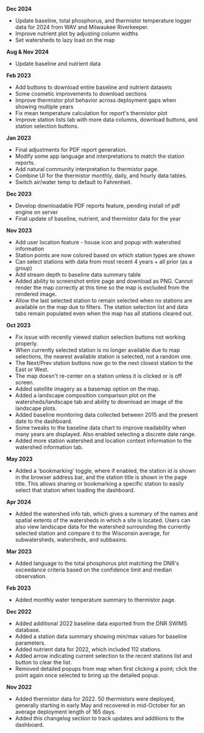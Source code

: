 **Dec 2024**

* Update baseline, total phosphorus, and thermistor temperature logger data for 2024 from WAV and Milwaukee Riverkeeper.
* Improve nutrient plot by adjusting column widths
* Set watersheds to lazy load on the map

**Aug & Nov 2024**

* Update baseline and nutrient data

**Feb 2023**

* Add buttons to download entire baseline and nutrient datasets
* Some cosmetic improvements to download sections
* Improve thermistor plot behavior across deployment gaps when showing multiple years
* Fix mean temperature calculation for report's thermistor plot
* Improve station lists tab with more data columns, download buttons, and station selection buttons.

**Jan 2023**

* Final adjustments for PDF report generation.
* Modify some app language and interpretations to match the station reports.
* Add natural community interpretation to thermistor page.
* Combine UI for the thermistor monthly, daily, and hourly data tables.
* Switch air/water temp to default to Fahrenheit.

**Dec 2023**

* Develop downloadable PDF reports feature, pending install of pdf engine on server
* Final update of baseline, nutrient, and thermistor data for the year

**Nov 2023**

* Add user location feature - house icon and popup with watershed information
* Station points are now colored based on which station types are shown
* Can select stations with data from most recent 4 years + all prior (as a group)
* Add stream depth to baseline data summary table
* Added ability to screenshot entire page and download as PNG. Cannot render the map correctly at this time so the map is excluded from the rendered image.
* Allow the last selected station to remain selected when no stations are available on the map due to filters. The station selection list and data tabs remain populated even when the map has all stations cleared out.

**Oct 2023**

* Fix issue with recently viewed station selection buttons not working properly.
* When currently selected station is no longer available due to map selections, the nearest available station is selected, not a random one.
* The Next/Prev station buttons now go to the next closest station to the East or West.
* The map doesn't re-center on a station unless it is clicked or is off screen.
* Added satellite imagery as a basemap option on the map.
* Added a landscape composition comparison plot on the watersheds/landscape tab and ability to download an image of the landscape plots.
* Added baseline monitoring data collected between 2015 and the present date to the dashboard.
* Some tweaks to the baseline data chart to improve readability when many years are displayed. Also enabled selecting a discrete date range.
* Added more station watershed and location context information to the watershed information tab.

**May 2023**

* Added a 'bookmarking' toggle, where if enabled, the station id is shown in the browser address bar, and the station title is shown in the page title. This allows sharing or bookmarking a specific station to easily select that station when loading the dashboard.

**Apr 2024**

* Added the watershed info tab, which gives a summary of the names and spatial extents of the watersheds in which a site is located. Users can also view landscape data for the watershed surrounding the currently selected station and compare it to the Wisconsin average, for subwatersheds, watersheds, and subbasins.

**Mar 2023**

* Added language to the total phosphorus plot matching the DNR's exceedance criteria based on the confidence limit and median observation.

**Feb 2023**

* Added monthly water temperature summary to thermistor page.

**Dec 2022**

* Added additional 2022 baseline data exported from the DNR SWIMS database.
* Added a station data summary showing min/max values for baseline parameters.
* Added nutrient data for 2022, which included 112 stations.
* Added arrow indicating current selection to the recent stations list and button to clear the list.
* Removed detailed popups from map when first clicking a point; click the point again once selected to bring up the detailed popup.

**Nov 2022**

* Added thermistor data for 2022. 50 thermistors were deployed, generally starting in early May and recovered in mid-October for an average deployment length of 165 days.
* Added this changelog section to track updates and additions to the dashboard.
